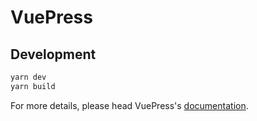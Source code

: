 # VuePress

> 

## Development

```bash
yarn dev
yarn build
```

For more details, please head VuePress's [documentation](https://v1.vuepress.vuejs.org/).

